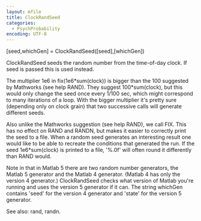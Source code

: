 ```yaml
---
layout: mfile
title: ClockRandSeed
categories:
  - PsychProbability
encoding: UTF-8
---
```


[seed,whichGen] = ClockRandSeed([seed],[whichGen])

ClockRandSeed seeds the random number from the time-of-day clock. If seed
is passed this is used instead.

The multiplier 1e6 in fix(1e6\*sum(clock)) is bigger than the 100
suggested by Mathworks (see help RAND).  They suggest 100\*sum(clock), but
this would only change the seed once every 1/100 sec, which might
correspond to many iterations of a loop. With the bigger  multiplier it's
pretty sure (depending only on clock grain) that two successive calls
will generate different seeds.

Also unlike the Mathworks suggestion (see help RAND), we call FIX. This
has no effect on RAND and RANDN, but makes it easier to correctly print
the seed to a file. When a random seed generates an interesting result
one would like to be able to recreate the conditions that generated the
run. If the seed 1e6\*sum(clock) is printed to a file, '%.0f' will often
round it differently than RAND would.

Note in that in Matlab 5 there are two random number generators, the
Matlab 5 generator and the Matlab 4 generator.  (Matlab 4
has only the version 4 generator.)  ClockRandSeed checks what version of
Matlab you're running and uses the version 5 generator if it can.  The
string whichGen contains 'seed' for the version 4 generator and 'state'
for the version 5 generator.

See also: rand, randn.